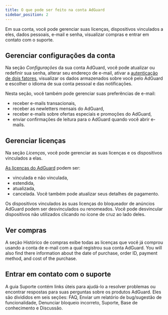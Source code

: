 ```yaml
---
title: O que pode ser feito na conta AdGuard
sidebar_position: 2
---
```


Em sua conta, você pode gerenciar suas licenças, dispositivos vinculados a eles, dados pessoais, e-mail e senha, visualizar compras e entrar em contato com o suporte.

## Gerenciar configurações da conta

Na seção *Configurações* da sua conta AdGuard, você pode atualizar ou redefinir sua senha, alterar seu endereço de e-mail, ativar a [autenticação de dois fatores](../2fa), visualizar os dados armazenados sobre você pelo AdGuard e escolher o idioma de sua conta pessoal e das notificações.

Nesta seção, você também pode gerenciar suas preferências de e-mail:

- receber e-mails transacionais,
- receber as newletters mensais do AdGuard,
- receber e-mails sobre ofertas especiais e promoções do AdGuard,
- enviar confirmações de leitura para o AdGuard quando você abrir e-mails.

## Gerenciar licenças

Na seção *Licenças*, você pode gerenciar as suas licenças e os dispositivos vinculados a elas.

[As licenças do AdGuard](../../license/what-is) podem ser:

- vinculada e não vinculada,
- estendida,
- atualizada,
- cancelada. Você também pode atualizar seus detalhes de pagamento.

Os dispositivos vinculados às suas licenças do bloqueador de anúncios AdGuard podem ser desvinculados ou renomeados. Você pode desvincular dispositivos não utilizados clicando no ícone de cruz ao lado deles.

## Ver compras

A seção Histórico de compras exibe todas as licenças que você já comprou usando a conta de e-mail com a qual registrou sua conta AdGuard. You will also find there information about the date of purchase, order ID, payment method, and cost of the purchase.

## Entrar em contato com o suporte

A guia Suporte contém links úteis para ajudá-lo a resolver problemas ou encontrar respostas para suas perguntas sobre os produtos AdGuard. Eles são divididos em seis seções: FAQ, Enviar um relatório de bug/sugestão de funcionalidade, Denunciar bloqueio incorreto, Suporte, Base de conhecimento e Discussão.
